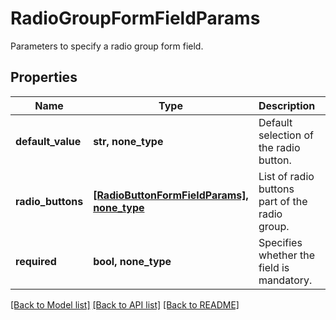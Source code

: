 # RadioGroupFormFieldParams

Parameters to specify a radio group form field.

## Properties
Name | Type | Description | Notes
------------ | ------------- | ------------- | -------------
**default_value** | **str, none_type** | Default selection of the radio button. | [optional] 
**radio_buttons** | [**[RadioButtonFormFieldParams], none_type**](RadioButtonFormFieldParams.md) | List of radio buttons part of the radio group. | [optional] 
**required** | **bool, none_type** | Specifies whether the field is mandatory. | [optional] 

[[Back to Model list]](../README.md#documentation-for-models) [[Back to API list]](../README.md#documentation-for-api-endpoints) [[Back to README]](../README.md)


